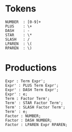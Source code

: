 
Tokens
======

    NUMBER  : [0-9]+
    PLUS    : \+
    DASH    : -
    STAR    : \*
    SLASH   : /
    LPAREN  : \(
    RPAREN  : \)

Productions
===========

    Expr : Term Expr';
    Expr' : PLUS Term Expr';
    Expr' : DASH Term Expr';
    Expr' : e;
    Term : Factor Term';
    Term' : STAR Factor Term';
    Term' : SLASH Factor Term';
    Term' : e;
    Factor : NUMBER;
    Factor : DASH NUMBER;
    Factor : LPAREN Expr RPAREN;
